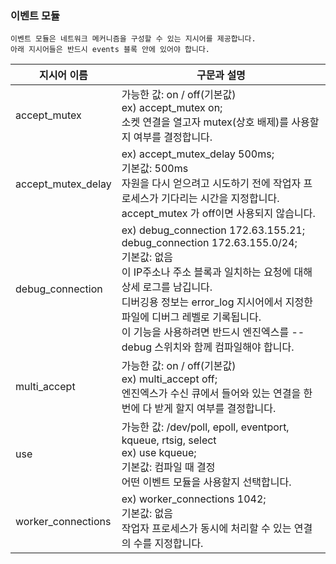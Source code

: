 ### 이벤트 모듈

```
이벤트 모듈은 네트워크 메커니즘을 구성할 수 있는 지시어를 제공합니다.
아래 지시어들은 반드시 events 블록 안에 있어야 합니다.
```

| 지시어 이름             | 구문과 설명                                                                                                                                                                                                                                 |
|--------------------|----------------------------------------------------------------------------------------------------------------------------------------------------------------------------------------------------------------------------------------|
| accept_mutex       | 가능한 값: on / off(기본값)<br/>ex) accept_mutex on;<br/>소켓 연결을 열고자 mutex(상호 배제)를 사용할지 여부를 결정합니다.                                                                                                                                             |
| accept_mutex_delay | ex) accept_mutex_delay 500ms;<br/>기본값: 500ms<br/>자원을 다시 얻으려고 시도하기 전에 작업자 프로세스가 기다리는 시간을 지정합니다.<br/>accept_mutex 가 off이면 사용되지 않습니다.                                                                                                     |
| debug_connection   | ex) debug_connection 172.63.155.21; debug_connection 172.63.155.0/24;<br/>기본값: 없음<br/>이 IP주소나 주소 블록과 일치하는 요청에 대해 상세 로그를 남깁니다.<br/>디버깅용 정보는 error_log 지시어에서 지정한 파일에 디버그 레벨로 기록됩니다.<br/>이 기능을 사용하려면 반드시 엔진엑스를 --debug 스위치와 함께 컴파일해야 합니다. |
| multi_accept       | 가능한 값: on / off(기본값)<br/>ex) multi_accept off;<br/>엔진엑스가 수신 큐에서 들어와 있는 연결을 한 번에 다 받게 할지 여부를 결정합니다.                                                                                                                                     |
| use                | 가능한 값: /dev/poll, epoll, eventport, kqueue, rtsig, select<br/>ex) use kqueue;<br/>기본값: 컴파일  때 결정<br/>어떤 이벤트 모듈을 사용할지 선택합니다.                                                                                                            |
| worker_connections | ex) worker_connections 1042;<br/>기본값: 없음<br/>작업자 프로세스가 동시에 처리할 수 있는 연결의 수를 지정합니다.                                                                                                                                                      |
